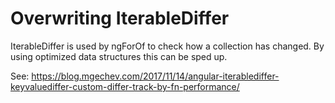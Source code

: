 

# Overwriting IterableDiffer

IterableDiffer is used by ngForOf to check how a collection has changed. By using optimized data structures this can be sped up.

See: https://blog.mgechev.com/2017/11/14/angular-iterablediffer-keyvaluediffer-custom-differ-track-by-fn-performance/
